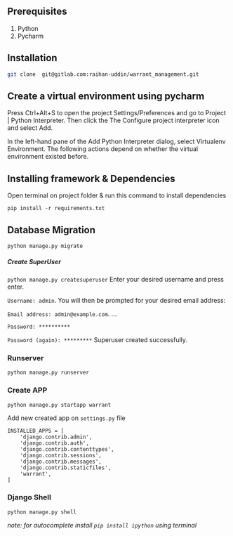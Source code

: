 ## Prerequisites
1. Python
2. Pycharm
## Installation
```bash
git clone  git@gitlab.com:raihan-uddin/warrant_management.git
```
## Create a virtual environment using pycharm

Press Ctrl+Alt+S to open the project Settings/Preferences and go to Project <project name> | Python Interpreter. Then click the The Configure project interpreter icon and select Add.

In the left-hand pane of the Add Python Interpreter dialog, select Virtualenv Environment. The following actions depend on whether the virtual environment existed before.

## Installing framework & Dependencies
Open terminal on project folder & run this command to install dependencies
```
pip install -r requirements.txt
```

## Database Migration
```
python manage.py migrate
```

##### Create SuperUser

`python manage.py createsuperuser` Enter your desired username and press enter.

`Username: admin`. You will then be prompted for your desired email address:

`Email address: admin@example.com`. ...

`Password: **********` 

`Password (again): *********` Superuser created successfully.


### Runserver
```
python manage.py runserver
```


### Create APP
``` 
python manage.py startapp warrant 
```
Add new created app on `settings.py` file
```
INSTALLED_APPS = [
    'django.contrib.admin',
    'django.contrib.auth',
    'django.contrib.contenttypes',
    'django.contrib.sessions',
    'django.contrib.messages',
    'django.contrib.staticfiles',
    'warrant',
]
```

### Django Shell
`python manage.py shell`

 _note: for autocomplete install `pip install ipython` using terminal_ 



